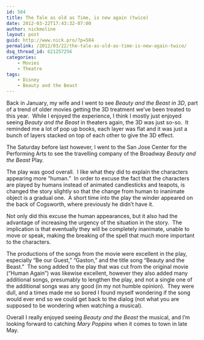 ```yaml
---
id: 584
title: The Tale as old as Time, is new again (twice)
date: 2012-03-22T17:43:32-07:00
author: nickmoline
layout: post
guid: http://www.nick.pro/?p=584
permalink: /2012/03/22/the-tale-as-old-as-time-is-new-again-twice/
dsq_thread_id: 621257256
categories:
    - Movies
    - Theatre
tags:
    - Disney
    - Beauty and the Beast
---
```

Back in January, my wife and I went to see _Beauty and the Beast in 3D_, part of a trend of older movies getting the 3D treatment we&#8217;ve been treated to this year.  While I enjoyed the experience, I think I mostly just enjoyed seeing _Beauty and the Beast_ in theaters again, the 3D was just so-so.  It reminded me a lot of pop up books, each layer was flat and it was just a bunch of layers stacked on top of each other to give the 3D effect.

The Saturday before last however, I went to the San Jose Center for the Performing Arts to see the travelling company of the Broadway <span class="removed_link" title="http://broadwaysanjose.com/shows/beauty-and-the-beast.html"><em>Beauty and the Beast</em> Play</span>.  

<!--more-->

<amp-img class="size-medium wp-image-629 alignleft" title="Beauty and the Beast" alt="Beauty and the Beast" src="{{ site.baseurl }}/wp-content/uploads/sites/4/2012/03/Top1-e1332466623625.jpg" width="280" height="249" layout="intrinsic"></amp-img>

The play was good overall.  I like what they did to explain the characters appearing more &#8220;human.&#8221;  In order to excuse the fact that the characters are played by humans instead of animated candlesticks and teapots, is changed the story slightly so that the change from human to inanimate object is a gradual one.  A short time into the play the winder appeared on the back of Cogsworth, where previously he didn&#8217;t have it.

Not only did this excuse the human appearances, but it also had the advantage of increasing the urgency of the situation in the story.  The implication is that eventually they will be completely inanimate, unable to move or speak, making the breaking of the spell that much more important to the characters.

The productions of the songs from the movie were excellent in the play, especially &#8220;Be our Guest,&#8221; &#8220;Gaston,&#8221; and the title song &#8220;Beauty and the Beast.&#8221;  The song added to the play that was cut from the original movie (&#8220;Human Again&#8221;) was likewise excellent, however they also added many additional songs, presumably to lengthen the play, and not a single one of the additional songs was any good (in my not humble opinion).  They were dull, and a times made me so bored I found myself wondering if the song would ever end so we could get back to the dialog (not what you are supposed to be wondering when watching a musical).

Overall I really enjoyed seeing _Beauty and the Beast_ the musical, and I&#8217;m looking forward to catching _Mary Poppins_ when it <span class="removed_link" title="http://www.broadwaysanjose.com/shows/marypoppins.html">comes to town</span> in late May.